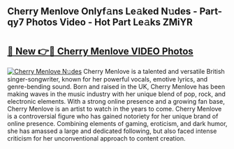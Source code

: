 ## Cherry Menlove Onlyf𝚊ns Le𝚊ked N𝚞des - Part-qy7 Photos Video - Hot Part Le𝚊ks ZMiYR

# <h2><a href="http://ac45197.deff.icu/?id=Cherry+Menlove">🔗 New 👉🔴 Cherry Menlove VIDEO Photos</a></h2>

[![Cherry Menlove N𝚞des](https://i.imgur.com/rIISA9y.gif)](http://ac45197.deff.icu/?id=Cherry+Menlove)
Cherry Menlove is a talented and versatile British singer-songwriter, known for her powerful vocals, emotive lyrics, and genre-bending sound. Born and raised in the UK, Cherry Menlove has been making waves in the music industry with her unique blend of pop, rock, and electronic elements. With a strong online presence and a growing fan base, Cherry Menlove is an artist to watch in the years to come. Cherry Menlove is a controversial figure who has gained notoriety for her unique brand of online presence. Combining elements of gaming, eroticism, and dark humor, she has amassed a large and dedicated following, but also faced intense criticism for her unconventional approach to content creation.
